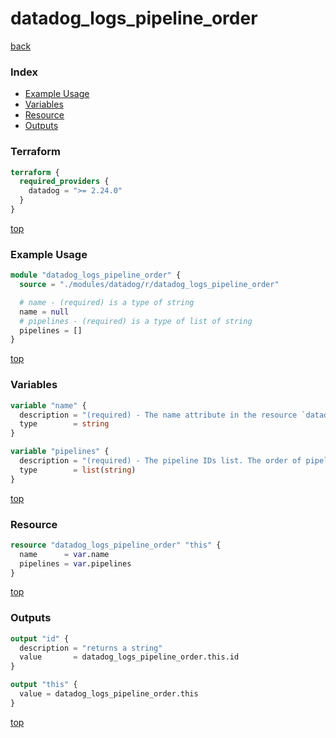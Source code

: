 # datadog_logs_pipeline_order

[back](../datadog.md)

### Index

- [Example Usage](#example-usage)
- [Variables](#variables)
- [Resource](#resource)
- [Outputs](#outputs)

### Terraform

```terraform
terraform {
  required_providers {
    datadog = ">= 2.24.0"
  }
}
```

[top](#index)

### Example Usage

```terraform
module "datadog_logs_pipeline_order" {
  source = "./modules/datadog/r/datadog_logs_pipeline_order"

  # name - (required) is a type of string
  name = null
  # pipelines - (required) is a type of list of string
  pipelines = []
}
```

[top](#index)

### Variables

```terraform
variable "name" {
  description = "(required) - The name attribute in the resource `datadog_logs_pipeline_order` needs to be unique. It's recommended to use the same value as the resource name. No related field is available in [Logs Pipeline API](https://docs.datadoghq.com/api/v1/logs-pipelines/#get-pipeline-order)."
  type        = string
}

variable "pipelines" {
  description = "(required) - The pipeline IDs list. The order of pipeline IDs in this attribute defines the overall pipeline order for logs."
  type        = list(string)
}
```

[top](#index)

### Resource

```terraform
resource "datadog_logs_pipeline_order" "this" {
  name      = var.name
  pipelines = var.pipelines
}
```

[top](#index)

### Outputs

```terraform
output "id" {
  description = "returns a string"
  value       = datadog_logs_pipeline_order.this.id
}

output "this" {
  value = datadog_logs_pipeline_order.this
}
```

[top](#index)